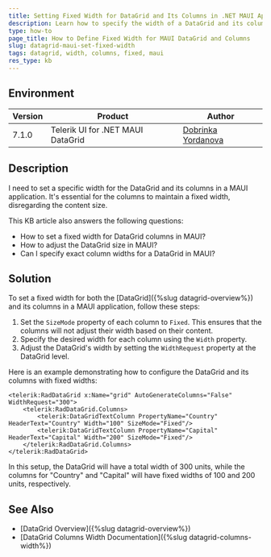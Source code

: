 ```yaml
---
title: Setting Fixed Width for DataGrid and Its Columns in .NET MAUI App
description: Learn how to specify the width of a DataGrid and its columns in a MAUI application by using the WidthRequest and Width properties.
type: how-to
page_title: How to Define Fixed Width for MAUI DataGrid and Columns
slug: datagrid-maui-set-fixed-width
tags: datagrid, width, columns, fixed, maui
res_type: kb
---
```


## Environment

| Version | Product | Author | 
| --- | --- | ---- | 
| 7.1.0 | Telerik UI for .NET MAUI DataGrid | [Dobrinka Yordanova](https://www.telerik.com/blogs/author/dobrinka-yordanova) | 

## Description

I need to set a specific width for the DataGrid and its columns in a MAUI application. It's essential for the columns to maintain a fixed width, disregarding the content size. 

This KB article also answers the following questions:

- How to set a fixed width for DataGrid columns in MAUI?
- How to adjust the DataGrid size in MAUI?
- Can I specify exact column widths for a DataGrid in MAUI?

## Solution

To set a fixed width for both the [DataGrid]({%slug datagrid-overview%}) and its columns in a MAUI application, follow these steps:

1. Set the `SizeMode` property of each column to `Fixed`. This ensures that the columns will not adjust their width based on their content.
2. Specify the desired width for each column using the `Width` property.
3. Adjust the DataGrid's width by setting the `WidthRequest` property at the DataGrid level.

Here is an example demonstrating how to configure the DataGrid and its columns with fixed widths:

```XAML
<telerik:RadDataGrid x:Name="grid" AutoGenerateColumns="False" WidthRequest="300">
    <telerik:RadDataGrid.Columns>
        <telerik:DataGridTextColumn PropertyName="Country" HeaderText="Country" Width="100" SizeMode="Fixed"/>
        <telerik:DataGridTextColumn PropertyName="Capital" HeaderText="Capital" Width="200" SizeMode="Fixed"/>
    </telerik:RadDataGrid.Columns>
</telerik:RadDataGrid>
```

In this setup, the DataGrid will have a total width of 300 units, while the columns for "Country" and "Capital" will have fixed widths of 100 and 200 units, respectively.

## See Also

- [DataGrid Overview]({%slug datagrid-overview%})
- [DataGrid Columns Width Documentation]({%slug datagrid-columns-width%})
